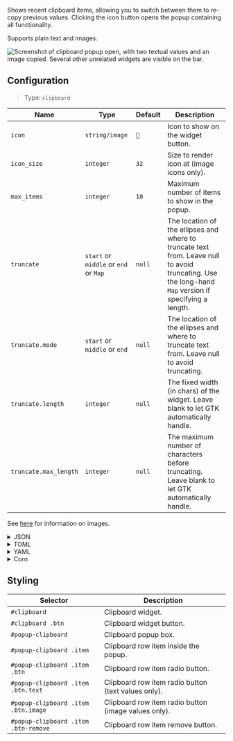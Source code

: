 Shows recent clipboard items, allowing you to switch between them to re-copy previous values.
Clicking the icon button opens the popup containing all functionality.

Supports plain text and images.

![Screenshot of clipboard popup open, with two textual values and an image copied. Several other unrelated widgets are visible on the bar.](https://f.jstanger.dev/github/ironbar/clipboard.png?raw)

## Configuration

> Type: `clipboard`

| Name                  | Type                                  | Default | Description                                                                                                                                           |
|-----------------------|---------------------------------------|---------|-------------------------------------------------------------------------------------------------------------------------------------------------------|
| `icon`                | `string/image`                        | `󰨸`    | Icon to show on the widget button.                                                                                                                    |
| `icon_size`           | `integer`                             | `32`    | Size to render icon at (image icons only).                                                                                                            |
| `max_items`           | `integer`                             | `10`    | Maximum number of items to show in the popup.                                                                                                         |
| `truncate`            | `start` or `middle` or `end` or `Map` | `null`  | The location of the ellipses and where to truncate text from. Leave null to avoid truncating. Use the long-hand `Map` version if specifying a length. |
| `truncate.mode`       | `start` or `middle` or `end`          | `null`  | The location of the ellipses and where to truncate text from. Leave null to avoid truncating.                                                         |
| `truncate.length`     | `integer`                             | `null`  | The fixed width (in chars) of the widget. Leave blank to let GTK automatically handle.                                                                |
| `truncate.max_length` | `integer`                             | `null`  | The maximum number of characters before truncating. Leave blank to let GTK automatically handle.                                                      |

See [here](images) for information on images.

<details>
<summary>JSON</summary>

```json
{
  "end": {
    "type": "clipboard",
    "max_items": 3,
    "truncate": {
      "mode": "end",
      "length": 50
    }
  }
}
```
</details>

<details>
<summary>TOML</summary>

```toml
[[end]]
type = "clipboard"
max_items = 3

[[end.truncate]]
mode = "end"
length = 50
```
</details>

<details>
<summary>YAML</summary>

```yaml
end:
  - type: 'clipboard'
    max_items: 3
    truncate:
      mode: 'end'
      length: 50
```
</details>

<details>
<summary>Corn</summary>

```corn
{
    end = [ { 
        type = "clipboard" 
        max_items = 3 
        truncate.mode = "end" 
        truncate.length = 50 
    } ] 
}
```
</details>

## Styling

| Selector                             | Description                                          |
|--------------------------------------|------------------------------------------------------|
| `#clipboard`                         | Clipboard widget.                                    |
| `#clipboard .btn`                    | Clipboard widget button.                             |
| `#popup-clipboard`                   | Clipboard popup box.                                 |
| `#popup-clipboard .item`             | Clipboard row item inside the popup.                 |
| `#popup-clipboard .item .btn`        | Clipboard row item radio button.                     |
| `#popup-clipboard .item .btn.text`   | Clipboard row item radio button (text values only).  |
| `#popup-clipboard .item .btn.image`  | Clipboard row item radio button (image values only). |
| `#popup-clipboard .item .btn-remove` | Clipboard row item remove button.                    |